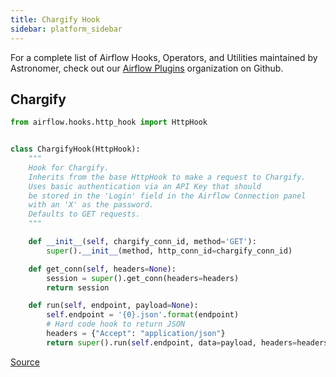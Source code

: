 ```yaml
---
title: Chargify Hook
sidebar: platform_sidebar
---
```


For a complete list of Airflow Hooks, Operators, and Utilities maintained by Astronomer, check out our [Airflow Plugins](https://github.com/airflow-plugins?utf8=%E2%9C%93&q=&type=&language=) organization on Github.

## Chargify

~~~ python
from airflow.hooks.http_hook import HttpHook


class ChargifyHook(HttpHook):
    """
    Hook for Chargify.
    Inherits from the base HttpHook to make a request to Chargify.
    Uses basic authentication via an API Key that should
    be stored in the 'Login' field in the Airflow Connection panel
    with an 'X' as the password.
    Defaults to GET requests.
    """

    def __init__(self, chargify_conn_id, method='GET'):
        super().__init__(method, http_conn_id=chargify_conn_id)

    def get_conn(self, headers=None):
        session = super().get_conn(headers=headers)
        return session

    def run(self, endpoint, payload=None):
        self.endpoint = '{0}.json'.format(endpoint)
        # Hard code hook to return JSON
        headers = {"Accept": "application/json"}
        return super().run(self.endpoint, data=payload, headers=headers)
~~~
[Source](https://github.com/airflow-plugins/chargify_plugin/blob/master/hooks/chargify_hook.py)


